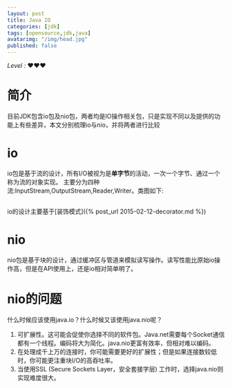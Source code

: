 ```yaml
---
layout: post
title: Java IO
categories: [jdk]
tags: [opensource,jdk,java]
avatarimg: "/img/head.jpg"
published: false
---
```


*Level :* &hearts;&hearts;&hearts;

# 简介

目前JDK包含io包及nio包，两者均是IO操作相关包，只是实现不同以及提供的功能上有些差异，本文分别梳理io与nio，并将两者进行比较

# io

io包是基于流的设计，所有I/O被视为是**单字节**的活动，一次一个字节、通过一个称为流的对象实现。
主要分为四种流:InputStream,OutputStream,Reader,Writer。类图如下:

![]()

io的设计主要基于[装饰模式]({% post_url 2015-02-12-decorator.md %})

# nio

nio包是基于块的设计，通过缓冲区与管道来模拟读写操作。读写性能比原始io操作高，但是在API使用上，还是io相对简单明了。

# nio的问题

什么时候应该使用java.io？什么时候又该使用java.nio呢？

1. 可扩展性。这可能会促使你选择不同的软件包。Java.net需要每个Socket通信都有一个线程。编码将大为简化。java.nio更富有效率，但相对难以编码。
2. 在处理成千上万的连接时，你可能需要更好的扩展性；但是如果连接数较低时，你可能更注重块I/O的高吞吐率。
3. 当使用SSL (Secure Sockets Layer，安全套接字层) 工作时，选择java.nio则实现难度很大。
